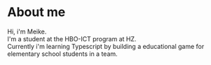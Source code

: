 # About me
Hi, i'm Meike.
<br> I'm a student at the HBO-ICT program at HZ. 
<br> Currently i'm learning Typescript by building a educational game for elementary school students in a team. 
<!---
meike0143/meike0143 is a ✨ special ✨ repository because its `README.md` (this file) appears on your GitHub profile.
You can click the Preview link to take a look at your changes.
--->
